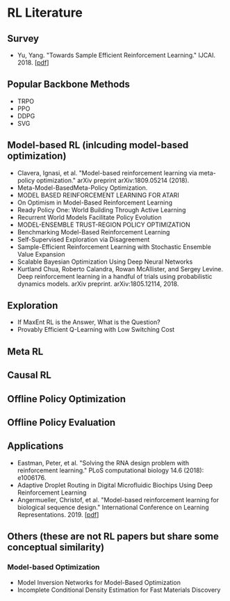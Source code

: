 # RL Literature

## Survey
* Yu, Yang. "Towards Sample Efficient Reinforcement Learning." IJCAI. 2018. [[pdf](https://www.ijcai.org/Proceedings/2018/0820.pdf)]

## Popular Backbone Methods
* TRPO
* PPO
* DDPG
* SVG

## Model-based RL (inlcuding model-based optimization)
* Clavera, Ignasi, et al. "Model-based reinforcement learning via meta-policy optimization." arXiv preprint arXiv:1809.05214 (2018).
* Meta-Model-BasedMeta-Policy Optimization. 
* MODEL BASED REINFORCEMENT LEARNING FOR ATARI
* On Optimism in Model-Based Reinforcement Learning
* Ready Policy One: World Building Through Active Learning
* Recurrent World Models Facilitate Policy Evolution
* MODEL-ENSEMBLE TRUST-REGION POLICY OPTIMIZATION
* Benchmarking Model-Based Reinforcement Learning
* Self-Supervised Exploration via Disagreement
* Sample-Efficient Reinforcement Learning with Stochastic Ensemble Value Expansion
* Scalable Bayesian Optimization Using Deep Neural Networks
* Kurtland Chua, Roberto Calandra, Rowan McAllister, and Sergey Levine. Deep reinforcement learning in a handful of trials using probabilistic dynamics models. arXiv preprint. arXiv:1805.12114, 2018.

## Exploration
* If MaxEnt RL is the Answer, What is the Question?
* Provably Efficient Q-Learning with Low Switching Cost

## Meta RL

## Causal RL

## Offline Policy Optimization

## Offline Policy Evaluation

## Applications
* Eastman, Peter, et al. "Solving the RNA design problem with reinforcement learning." PLoS computational biology 14.6 (2018): e1006176.
* Adaptive Droplet Routing in Digital Microfluidic Biochips Using Deep Reinforcement Learning
* Angermueller, Christof, et al. "Model-based reinforcement learning for biological sequence design." International Conference on Learning Representations. 2019. [[pdf](https://openreview.net/pdf?id=HklxbgBKvr)]

## Others (these are not RL papers but share some conceptual similarity)
### Model-based Optimization
* Model Inversion Networks for Model-Based Optimization
* Incomplete Conditional Density Estimation for Fast Materials Discovery

### 
